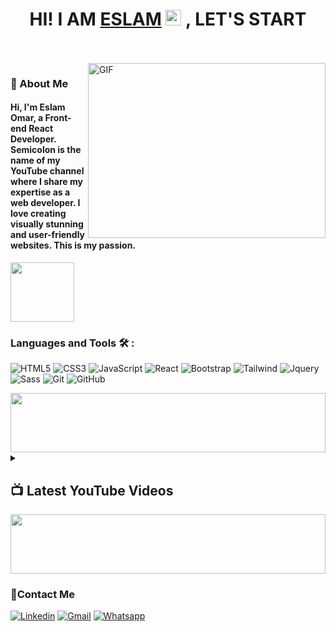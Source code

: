 <h1 align="center">HI! I AM <a href="https://writesemicolon.com">ESLAM</a> <img src="https://media.giphy.com/media/hvRJCLFzcasrR4ia7z/giphy.gif" width="25px"> , LET'S START</h1>


<br/>
<br/>

<img align="right" alt="GIF" src="https://github.com/abhisheknaiidu/abhisheknaiidu/blob/master/code.gif?raw=true" width="380" height="280" />

<h3>🚀 About Me</h3> 
<h4> Hi, I'm Eslam Omar, a Front-end React Developer. Semicolon is the name of my YouTube channel where I share my expertise as a web developer. I love creating visually stunning and user-friendly websites. This is my passion. </h4>


	

<img align="center" src="https://github.com/Govindv7555/Govindv7555/blob/main/49e76e0596857673c5c80c85b84394c1.gif" width= 45% height=95px>

### Languages and Tools 🛠 : 

![HTML5](https://img.shields.io/badge/-HTML5-%23E44D27?style=flat-square&logo=html5&logoColor=ffffff)
![CSS3](https://img.shields.io/badge/-CSS3-%231572B6?style=flat-square&logo=css3)
![JavaScript](https://img.shields.io/badge/-JavaScript-black?style=flat-square&logo=javascript)
![React](https://img.shields.io/badge/-react-181717?style=flat-square&logo=react)
![Bootstrap](https://img.shields.io/badge/-Bootstrap-563D7C?style=flat-square&logo=Bootstrap)
![Tailwind](https://img.shields.io/badge/-tailwindcss-15b4c1?style=flat-square&logo=tailwindcss&logoColor=ffffff)
![Jquery](https://img.shields.io/badge/-jquery-15b4c1?style=flat-square&logo=jquery&logoColor=ffffff)
![Sass](https://img.shields.io/badge/-Sass-%23CC6699?style=flat-square&logo=sass&logoColor=ffffff)
![Git](https://img.shields.io/badge/-Git-%23F05032?style=flat-square&logo=git&logoColor=%23ffffff)
![GitHub](https://img.shields.io/badge/-GitHub-181717?style=flat-square&logo=github)




<img src="https://github.com/Govindv7555/Govindv7555/blob/main/49e76e0596857673c5c80c85b84394c1.gif" width=100% height=95px>

<details> 
  <summary><h2>📺 Latest YouTube Videos</h2></summary>

  <!-- YouTube Cards - https://github.com/DenverCoder1/github-readme-youtube-cards -->

<!-- BEGIN YOUTUBE-CARDS -->
<a href="https://www.youtube.com/watch?v=BvharpLeB_E&t=1s"><img src="https://i.ytimg.com/vi/BvharpLeB_E/hqdefault.jpg?sqp=-oaymwEcCNACELwBSFXyq4qpAw4IARUAAIhCGAFwAcABBg==&rs=AOn4CLCBY-10KcCuqzG8bWt1r43ZUNwWdA" alt="Making a Wordle Clone Discord Bot with Python (Nextcord)" title="Making a Wordle Clone Discord Bot with Python (Nextcord)"></a>
<a href="https://www.youtube.com/watch?v=liSYF7B63eM"><img src="https://i.ytimg.com/vi/liSYF7B63eM/hqdefault.jpg?sqp=-oaymwEcCNACELwBSFXyq4qpAw4IARUAAIhCGAFwAcABBg==&rs=AOn4CLBNVFkusp6zjJ4tnsn6113D0JAamQ" alt="Automatically Deploy to Fly.io with GitHub Actions"></a>

<a href="https://www.youtube.com/watch?v=1PXYQ4OcV7E&t=37s"><img src="https://i.ytimg.com/vi/1PXYQ4OcV7E/hqdefault.jpg?sqp=-oaymwEcCNACELwBSFXyq4qpAw4IARUAAIhCGAFwAcABBg==&rs=AOn4CLC3Lw5skzC40P18j8Y5f8k4lrvn5g" alt="Run Open Source Code in Seconds with GitPod" title="Run Open Source Code in Seconds with GitPod"></a>
<a href="https://www.youtube.com/watch?v=QE2HgoVgs8s&t=1s"><img src="https://i.ytimg.com/vi/QE2HgoVgs8s/hqdefault.jpg?sqp=-oaymwEcCNACELwBSFXyq4qpAw4IARUAAIhCGAFwAcABBg==&rs=AOn4CLDyI5Hdj7EHOxTSPdP9tM-k9xAQLA" title="Custom Help Commands [#2] Select Menus - Python Discord Bot"></a>

<!-- END YOUTUBE-CARDS -->

  
  
  <a href="https://www.youtube.com/channel/UCouCXlod2aLO0q_mDD4MAYA"><img src="https://custom-icon-badges.demolab.com/badge/-Subscribe-red?style=for-the-badge&logo=video&logoColor=white"/></a>
  
</details>


 <img src="https://github.com/Govindv7555/Govindv7555/blob/main/49e76e0596857673c5c80c85b84394c1.gif" width=100% height=95px>

 
 ### 🔗Contact Me
[![Linkedin](https://img.shields.io/badge/LinkedIn-0077B5?style=for-the-badge&logo=linkedin&logoColor=white
)](https://www.linkedin.com/in/eslam-omar-18096422a/)
[![Gmail](https://img.shields.io/badge/-Gmail-c14438?style=for-the-badge&logo=Gmail&logoColor=white&link=mailto:eaoeslam137@gmail.com)](mailto:eaoeslam137@gmail.com)
[![Whatsapp](https://img.shields.io/badge/-Whatsapp-075e54?style=for-the-badge&logo=Whatsapp&logoColor=white)](https://api.whatsapp.com/send?phone=01022307807)







